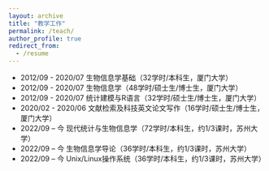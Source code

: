 ```yaml
---
layout: archive
title: "教学工作"
permalink: /teach/
author_profile: true
redirect_from:
  - /resume
---
```



- 2012/09 - 2020/07  生物信息学基础（32学时/本科生，厦门大学）
- 2012/09 - 2020/07  生物信息学（48学时/硕士生/博士生，厦门大学）
- 2012/09 - 2020/07  统计建模与R语言（32学时/硕士生/博士生，厦门大学）
- 2020/02 - 2020/06  文献检索及科技英文论文写作（16学时/硕士生/博士生，厦门大学）
- 2022/09 – 今      现代统计与生物信息学（72学时/本科生，约1/3课时，苏州大学）
- 2022/09 – 今      生物信息学导论（36学时/本科生，约1/3课时，苏州大学）
- 2022/09 – 今      Unix/Linux操作系统（36学时/本科生，约1/3课时，苏州大学）
